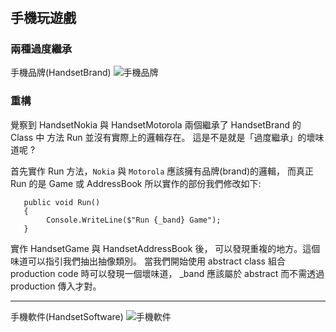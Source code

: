 ﻿# 

## 手機玩遊戲

### 兩種過度繼承

手機品牌(HandsetBrand)
![手機品牌](https://imgur.com/CQhPeok.jpg)

### 重構

覺察到 HandsetNokia 與 HandsetMotorola 兩個繼承了 HandsetBrand 的 Class 中
方法 Run 並沒有實際上的邏輯存在。
這是不是就是「過度繼承」的壞味道呢 ?

首先實作 Run 方法，`Nokia` 與 `Motorola` 應該擁有品牌(brand)的邏輯，
而真正 Run 的是 Game 或 AddressBook 所以實作的部份我們修改如下:

```csharp=
   public void Run()
   {
        Console.WriteLine($"Run {_band} Game");
   }
```

實作 HandsetGame 與 HandsetAddressBook 後，
可以發現重複的地方。這個味道可以指引我們抽出抽像類別。
當我們開始使用 abstract class 組合 production code 時可以發現一個壞味道，
_band 應該屬於 abstract 而不需透過 production 傳入才對。

---

手機軟件(HandsetSoftware)
![手機軟件](https://imgur.com/LAsrHMn.jpg)




